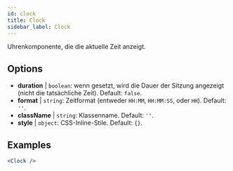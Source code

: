```yaml
---
id: clock
title: Clock
sidebar_label: Clock
---
```


Uhrenkomponente, die die aktuelle Zeit anzeigt.

## Options

* __duration__ | `boolean`: wenn gesetzt, wird die Dauer der Sitzung angezeigt (nicht die tatsächliche Zeit). Default: `false`.
* __format__ | `string`: Zeitformat (entweder `HH:MM`, `HH:MM:SS`, oder `HH`). Default: `''`.
* __className__ | `string`: Klassenname. Default: `''`.
* __style__ | `object`: CSS-Inline-Stile. Default: `{}`.


## Examples

```jsx live
<Clock />
```

